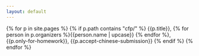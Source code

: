 ```yaml
---
layout: default
---
```


{% for p in site.pages %}
  {% if p.path contains "cfp/" %}
  {{p.title}}, {% for person in p.organizers %}{{person.name | upcase}} {% endfor %}, {{p.only-for-homework}}, {{p.accept-chinese-submission}}
    {% endif %}
{% endfor %}
